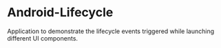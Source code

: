 # Android-Lifecycle
Application to demonstrate the lifecycle events triggered while launching different UI components.
